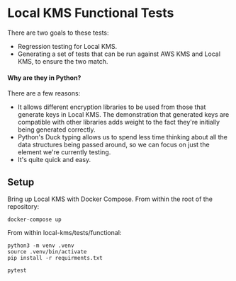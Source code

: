 # Local KMS Functional Tests

There are two goals to these tests:
* Regression testing for Local KMS.
* Generating a set of tests that can be run against AWS KMS and Local KMS, to ensure the two match.

#### Why are they in Python?
There are a few reasons:
* It allows different encryption libraries to be used from those that generate keys in Local KMS. The demonstration that
generated keys are compatible with other libraries adds weight to the fact they're initially being generated correctly.
* Python's Duck typing allows us to spend less time thinking about all the data structures being passed around, so we can focus
on just the element we're currently testing.
* It's quite quick and easy.

## Setup

Bring up Local KMS with Docker Compose. From within the root of the repository:
```shell script
docker-compose up
````

From within local-kms/tests/functional:
```shell script
python3 -m venv .venv
source .venv/bin/activate
pip install -r requirments.txt

pytest
```
